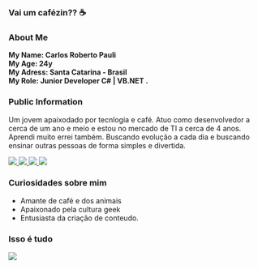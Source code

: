 ### Vai um cafézin?? ☕

### About Me

<strong> My Name: Carlos Roberto Pauli </strong> <br>
<strong> My Age: 24y </strong> <br>
<strong> My Adress: Santa Catarina - Brasil </strong> <br>
<strong> My Role: Junior Developer C# | VB.NET . </strong> <br>


### Public Information
<p>
Um jovem apaixodado por tecnlogia e café. Atuo como desenvolvedor a cerca de um ano e meio e estou no mercado de TI a cerca de 4 anos. Aprendi muito errei também. Buscando evolução a cada dia e buscando ensinar outras pessoas de forma simples e divertida.
<p>
  
  <div>
    <a target='_blank' href="https://twitch.tv/Carll1nn">
        <img src="https://img.shields.io/badge/Twitch-9146FF?style=for-the-badge&logo=twitch&logoColor=white">
    </a>
    <a target='_blank' href="https://twitter.com/carloPauli1">
        <img src="https://img.shields.io/badge/Twitter-1DA1F2?style=for-the-badge&logo=twitter&logoColor=white">
    </a>
    <a target='_blank' href="https://instagram.com/carloPauli1">
        <img src="https://img.shields.io/badge/Instagram-E4405F?style=for-the-badge&logo=instagram&logoColor=white">
    </a>
    <a target='_blank' href="https://linkedin.com/in/carloPauli1">
        <img src="https://img.shields.io/badge/LinkedIn-0077B5?style=for-the-badge&logo=linkedin&logoColor=white">
    </a>

</div>

### Curiosidades sobre mim

* Amante de café e dos animais
* Apaixonado pela cultura geek
* Entusiasta da criação de conteudo.


### Isso é tudo 

<img src="https://i.pinimg.com/originals/0f/ab/3e/0fab3e4f7e9e7d3f199c49f10308ac05.gif">
